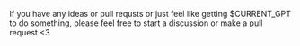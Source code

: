 If you have any ideas or pull requsts or just feel like getting $CURRENT_GPT to do something, please feel free to start a discussion or make a pull request <3
